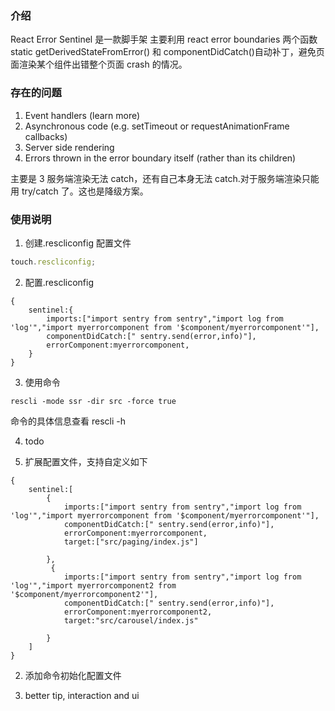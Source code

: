 ### 介绍

React Error Sentinel 是一款脚手架
主要利用 react error boundaries 两个函数
static getDerivedStateFromError() 和 componentDidCatch()自动补丁，避免页面渲染某个组件出错整个页面 crash 的情况。

### 存在的问题

1. Event handlers (learn more)
2. Asynchronous code (e.g. setTimeout or requestAnimationFrame callbacks)
3. Server side rendering
4. Errors thrown in the error boundary itself (rather than its children)

主要是 3 服务端渲染无法 catch，还有自己本身无法 catch.对于服务端渲染只能用 try/catch 了。这也是降级方案。

### 使用说明

1. 创建.rescliconfig 配置文件

```js
touch.rescliconfig;
```

2. 配置.rescliconfig

```
{
    sentinel:{
        imports:["import sentry from sentry","import log from 'log'","import myerrorcomponent from '$component/myerrorcomponent'"],
        componentDidCatch:[" sentry.send(error,info)"],
        errorComponent:myerrorcomponent,
    }
}

```

3. 使用命令

```shell
rescli -mode ssr -dir src -force true
```

命令的具体信息查看 rescli -h

4. todo

1. 扩展配置文件，支持自定义如下

```
{
    sentinel:[
        {
            imports:["import sentry from sentry","import log from 'log'","import myerrorcomponent from '$component/myerrorcomponent'"],
            componentDidCatch:[" sentry.send(error,info)"],
            errorComponent:myerrorcomponent,
            target:["src/paging/index.js"]

        },
         {
            imports:["import sentry from sentry","import log from 'log'","import myerrorcomponent2 from '$component/myerrorcomponent2'"],
            componentDidCatch:[" sentry.send(error,info)"],
            errorComponent:myerrorcomponent2,
            target:"src/carousel/index.js"

        }
    ]
}

```

2. 添加命令初始化配置文件

3. better tip, interaction and ui
